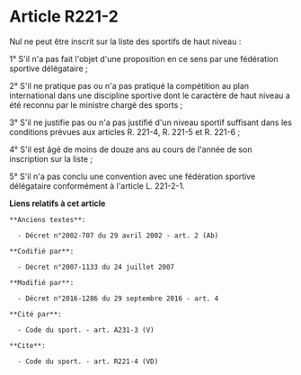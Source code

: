 # Article R221-2

Nul ne peut être inscrit sur la liste des sportifs de haut niveau : 

1° S'il n'a pas fait l'objet d'une proposition en ce sens par une fédération sportive délégataire ; 

2° S'il ne pratique pas ou n'a pas pratiqué la compétition au plan international dans une discipline sportive dont le
caractère de haut niveau a été reconnu par le ministre chargé des sports ; 

3° S'il ne justifie pas ou n'a pas justifié d'un niveau sportif suffisant dans les conditions prévues aux articles R. 221-4,
R. 221-5 et R. 221-6 ; 

4° S'il est âgé de moins de douze ans au cours de l'année de son inscription sur la liste ; 

5° S'il n'a pas conclu une convention avec une fédération sportive délégataire conformément à l'article L. 221-2-1.

**Liens relatifs à cet article**

	**Anciens textes**:

	  - Décret n°2002-707 du 29 avril 2002 - art. 2 (Ab)

	**Codifié par**:

	  - Décret n°2007-1133 du 24 juillet 2007

	**Modifié par**:

	  - Décret n°2016-1286 du 29 septembre 2016 - art. 4

	**Cité par**:

	  - Code du sport. - art. A231-3 (V)

	**Cite**:

	  - Code du sport. - art. R221-4 (VD)
